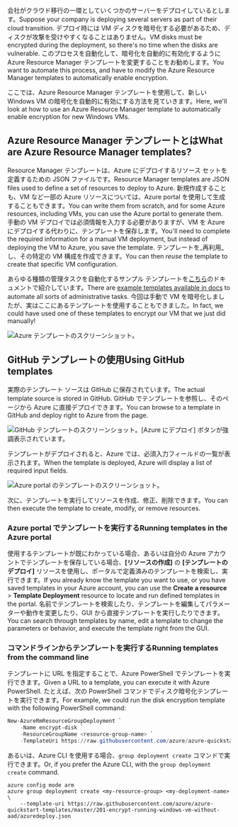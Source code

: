 <span data-ttu-id="2da64-101">会社がクラウド移行の一環としていくつかのサーバーをデプロイしているとします。</span><span class="sxs-lookup"><span data-stu-id="2da64-101">Suppose your company is deploying several servers as part of their cloud transition.</span></span> <span data-ttu-id="2da64-102">デプロイ時には VM ディスクを暗号化する必要があるため、ディスクが攻撃を受けやすくなることはありません。</span><span class="sxs-lookup"><span data-stu-id="2da64-102">VM disks must be encrypted during the deployment, so there's no time when the disks are vulnerable.</span></span> <span data-ttu-id="2da64-103">このプロセスを自動化して、暗号化を自動的に有効化するように Azure Resource Manager テンプレートを変更することをお勧めします。</span><span class="sxs-lookup"><span data-stu-id="2da64-103">You want to automate this process, and have to modify the Azure Resource Manager templates to automatically enable encryption.</span></span>

<span data-ttu-id="2da64-104">ここでは、Azure Resource Manager テンプレートを使用して、新しい Windows VM の暗号化を自動的に有効にする方法を見ていきます。</span><span class="sxs-lookup"><span data-stu-id="2da64-104">Here, we'll look at how to use an Azure Resource Manager template to automatically enable encryption for new Windows VMs.</span></span>

## <a name="what-are-azure-resource-manager-templates"></a><span data-ttu-id="2da64-105">Azure Resource Manager テンプレートとは</span><span class="sxs-lookup"><span data-stu-id="2da64-105">What are Azure Resource Manager templates?</span></span>

<span data-ttu-id="2da64-106">Resource Manager テンプレートは、Azure にデプロイするリソース セットを定義するための JSON ファイルです。</span><span class="sxs-lookup"><span data-stu-id="2da64-106">Resource Manager templates are JSON files used to define a set of resources to deploy to Azure.</span></span> <span data-ttu-id="2da64-107">新規作成することも、VM など一部の Azure リソースについては、Azure portal を使用して生成することもできます。</span><span class="sxs-lookup"><span data-stu-id="2da64-107">You can write them from scratch, and for some Azure resources, including VMs, you can use the Azure portal to generate them.</span></span> <span data-ttu-id="2da64-108">手動の VM デプロイでは必須情報を入力する必要がありますが、VM を Azure にデプロイする代わりに、テンプレートを保存します。</span><span class="sxs-lookup"><span data-stu-id="2da64-108">You'll need to complete the required information for a manual VM deployment, but instead of deploying the VM to Azure, you save the template.</span></span> <span data-ttu-id="2da64-109">テンプレートを_再利用_し、その特定の VM 構成を作成できます。</span><span class="sxs-lookup"><span data-stu-id="2da64-109">You can then _reuse_ the template to create that specific VM configuration.</span></span>

<span data-ttu-id="2da64-110">あらゆる種類の管理タスクを自動化するサンプル テンプレートを[こちら](https://azure.microsoft.com/resources/templates)のドキュメントで紹介しています。</span><span class="sxs-lookup"><span data-stu-id="2da64-110">There are [example templates available in docs](https://azure.microsoft.com/resources/templates) to automate all sorts of administrative tasks.</span></span> <span data-ttu-id="2da64-111">今回は手動で VM を暗号化しましたが、実はここにあるテンプレートを使用することもできました。</span><span class="sxs-lookup"><span data-stu-id="2da64-111">In fact, we could have used one of these templates to encrypt our VM that we just did manually!</span></span>

![Azure テンプレートのスクリーンショット。](../media/5-browse-templates.png)

## <a name="using-github-templates"></a><span data-ttu-id="2da64-113">GitHub テンプレートの使用</span><span class="sxs-lookup"><span data-stu-id="2da64-113">Using GitHub templates</span></span>

<span data-ttu-id="2da64-114">実際のテンプレート ソースは GitHub に保存されています。</span><span class="sxs-lookup"><span data-stu-id="2da64-114">The actual template source is stored in GitHub.</span></span> <span data-ttu-id="2da64-115">GitHub でテンプレートを参照し、そのページから Azure に直接デプロイできます。</span><span class="sxs-lookup"><span data-stu-id="2da64-115">You can browse to a template in GitHub and deploy right to Azure from the page.</span></span>

![GitHub テンプレートのスクリーンショット。[Azure にデプロイ] ボタンが強調表示されています。](../media/5-deploy-from-github.png)

<span data-ttu-id="2da64-117">テンプレートがデプロイされると、Azure では、必須入力フィールドの一覧が表示されます。</span><span class="sxs-lookup"><span data-stu-id="2da64-117">When the template is deployed, Azure will display a list of required input fields.</span></span>

![Azure portal のテンプレートのスクリーンショット。](../media/5-fill-in-template.png)

<span data-ttu-id="2da64-119">次に、テンプレートを実行してリソースを作成、修正、削除できます。</span><span class="sxs-lookup"><span data-stu-id="2da64-119">You can then execute the template to create, modify, or remove resources.</span></span>

### <a name="running-templates-in-the-azure-portal"></a><span data-ttu-id="2da64-120">Azure portal でテンプレートを実行する</span><span class="sxs-lookup"><span data-stu-id="2da64-120">Running templates in the Azure portal</span></span>

<span data-ttu-id="2da64-121">使用するテンプレートが既にわかっている場合、あるいは自分の Azure アカウントでテンプレートを保存している場合、**[リソースの作成]** の **[テンプレートのデプロイ]** リソースを使用し、ポータルで定義済みのテンプレートを検索し、実行できます。</span><span class="sxs-lookup"><span data-stu-id="2da64-121">If you already know the template you want to use, or you have saved templates in your Azure account, you can use the **Create a resource** > **Template Deployment** resource to locate and run defined templates in the portal.</span></span> <span data-ttu-id="2da64-122">名前でテンプレートを検索したり、テンプレートを編集してパラメーターや動作を変更したり、GUI から直接テンプレートを実行したりできます。</span><span class="sxs-lookup"><span data-stu-id="2da64-122">You can search through templates by name, edit a template to change the parameters or behavior, and execute the template right from the GUI.</span></span>

### <a name="running-templates-from-the-command-line"></a><span data-ttu-id="2da64-123">コマンドラインからテンプレートを実行する</span><span class="sxs-lookup"><span data-stu-id="2da64-123">Running templates from the command line</span></span>

<span data-ttu-id="2da64-124">テンプレートに URL を指定することで、Azure PowerShell でテンプレートを実行できます。</span><span class="sxs-lookup"><span data-stu-id="2da64-124">Given a URL to a template, you can execute it with Azure PowerShell.</span></span> <span data-ttu-id="2da64-125">たとえば、次の PowerShell コマンドでディスク暗号化テンプレートを実行できます。</span><span class="sxs-lookup"><span data-stu-id="2da64-125">For example, we could run the disk encryption template with the following PowerShell command:</span></span>

```powershell
New-AzureRmResourceGroupDeployment `
    -Name encrypt-disk `
    -ResourceGroupName <resource-group-name> `
    -TemplateUri https://raw.githubusercontent.com/azure/azure-quickstart-templates/master/201-encrypt-running-windows-vm-without-aad/azuredeploy.json
```

<span data-ttu-id="2da64-126">あるいは、Azure CLI を使用する場合、`group deployment create` コマンドで実行できます。</span><span class="sxs-lookup"><span data-stu-id="2da64-126">Or, if you prefer the Azure CLI, with the `group deployment create` command.</span></span>

```azurecli
azure config mode arm
azure group deployment create <my-resource-group> <my-deployment-name> \ 
    --template-uri https://raw.githubusercontent.com/azure/azure-quickstart-templates/master/201-encrypt-running-windows-vm-without-aad/azuredeploy.json
```

